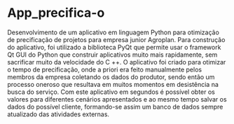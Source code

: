 # App_precifica-o
Desenvolvimento de um aplicativo em linguagem Python para otimização de precificação de projetos para empresa junior Agroplan. Para construção do aplicativo, foi utilizado a biblioteca PyQt que permite usar o framework Qt GUI do Python que construir aplicativos muito mais rapidamente, sem sacrificar muito da velocidade do C ++. O aplicativo foi criado para otimizar o tempo de precificação, onde a priori era feito manualmente pelos membros da empresa coletando os dados do produtor, sendo então um processo oneroso que resultava em muitos momentos em desistência na busca do serviço. Com este aplicativo em segundos é possível obter os valores para diferentes cenários apresentados e ao mesmo tempo salvar os dados do possível cliente, formando-se assim um banco de dados sempre atualizado das atividades externas.
